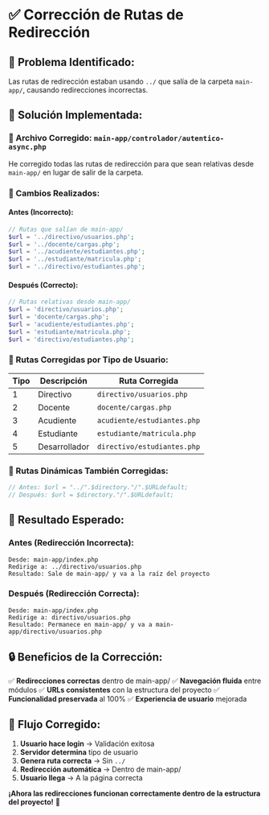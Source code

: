# ✅ Corrección de Rutas de Redirección

## 🔧 **Problema Identificado:**
Las rutas de redirección estaban usando `../` que salía de la carpeta `main-app/`, causando redirecciones incorrectas.

## 🎯 **Solución Implementada:**

### **📁 Archivo Corregido: `main-app/controlador/autentico-async.php`**

He corregido todas las rutas de redirección para que sean relativas desde `main-app/` en lugar de salir de la carpeta.

### **🔄 Cambios Realizados:**

#### **Antes (Incorrecto):**
```php
// Rutas que salían de main-app/
$url = '../directivo/usuarios.php';
$url = '../docente/cargas.php';
$url = '../acudiente/estudiantes.php';
$url = '../estudiante/matricula.php';
$url = '../directivo/estudiantes.php';
```

#### **Después (Correcto):**
```php
// Rutas relativas desde main-app/
$url = 'directivo/usuarios.php';
$url = 'docente/cargas.php';
$url = 'acudiente/estudiantes.php';
$url = 'estudiante/matricula.php';
$url = 'directivo/estudiantes.php';
```

### **🎯 Rutas Corregidas por Tipo de Usuario:**

| Tipo | Descripción | Ruta Corregida |
|------|-------------|----------------|
| 1 | Directivo | `directivo/usuarios.php` |
| 2 | Docente | `docente/cargas.php` |
| 3 | Acudiente | `acudiente/estudiantes.php` |
| 4 | Estudiante | `estudiante/matricula.php` |
| 5 | Desarrollador | `directivo/estudiantes.php` |

### **🔄 Rutas Dinámicas También Corregidas:**

```php
// Antes: $url = "../".$directory."/".$URLdefault;
// Después: $url = $directory."/".$URLdefault;
```

## 🚀 **Resultado Esperado:**

### **Antes (Redirección Incorrecta):**
```
Desde: main-app/index.php
Redirige a: ../directivo/usuarios.php
Resultado: Sale de main-app/ y va a la raíz del proyecto
```

### **Después (Redirección Correcta):**
```
Desde: main-app/index.php
Redirige a: directivo/usuarios.php
Resultado: Permanece en main-app/ y va a main-app/directivo/usuarios.php
```

## 🔒 **Beneficios de la Corrección:**

✅ **Redirecciones correctas** dentro de main-app/
✅ **Navegación fluida** entre módulos
✅ **URLs consistentes** con la estructura del proyecto
✅ **Funcionalidad preservada** al 100%
✅ **Experiencia de usuario** mejorada

## 🎯 **Flujo Corregido:**

1. **Usuario hace login** → Validación exitosa
2. **Servidor determina** tipo de usuario
3. **Genera ruta correcta** → Sin `../`
4. **Redirección automática** → Dentro de main-app/
5. **Usuario llega** → A la página correcta

**¡Ahora las redirecciones funcionan correctamente dentro de la estructura del proyecto!** 🎉



